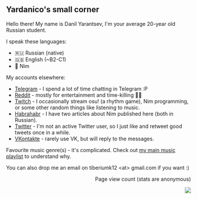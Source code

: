 ## Yardanico's small corner

Hello there! My name is Danil Yarantsev, I'm your average 20-year old Russian student.

I speak these languages:
  - 🇷🇺 Russian (native)
  - 🇬🇧 English (~B2-C1)
  - 👑 Nim

My accounts elsewhere:
  - [Telegram](https://t.me/yardanico) - I spend a lot of time chatting in Telegram :P
  - [Reddit](https://reddit.com/user/Yardanico) - mostly for entertainment and time-killing 🤷‍♂️
  - [Twitch](twitch.tv/yardanico) - I occasionally stream osu! (a rhythm game), Nim programming, or some other random things like listening to music.
  - [Habrahabr](https://habr.com/users/yardanico/) - I have two articles about Nim published here (both in Russian).
  - [Twitter](https://twitter.com/yardanic0) - I'm not an active Twitter user, so I just like and retweet good tweets once in a while.
  - [VKontakte](https://vk.com/id170831732) - rarely use VK, but will reply to the messages.

Favourite music genre(s) - it's complicated. Check out [my main music playlist](https://www.youtube.com/playlist?list=PLnthTbhS8ZO9m8nkK25JYC4CIphFvHk7r) to understand why.

You can also drop me an email on tiberiumk12 &lt;at&gt; gmail.com if you want :)

<p align="right">Page view count (stats are anonymous)</p>
<img align="right" src="https://komarev.com/ghpvc/?username=Yardanico&color=grey">